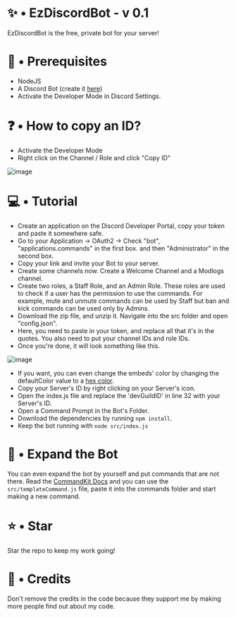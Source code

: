 # ✨ • EzDiscordBot - v 0.1

EzDiscordBot is the free, private bot for your server!

# 📝 • Prerequisites

- NodeJS
- A Discord Bot (create it [here](https://discord.com/developers/applications))
- Activate the Developer Mode in Discord Settings. 

# ❓ • How to copy an ID?

- Activate the Developer Mode
- Right click on the Channel / Role and click "Copy ID"

![image](https://github.com/ssxbaa/EzDiscordBot/assets/145496446/01103ff6-63fb-4847-ac7b-fc1d69b69f3d)

# 💻 • Tutorial

- Create an application on the Discord Developer Portal, copy your token and paste it somewhere safe.
- Go to your Application -> OAuth2 -> Check "bot", "applications.commands" in the first box. and then "Administrator" in the second box.
- Copy your link and invite your Bot to your server.
- Create some channels now. Create a Welcome Channel and a Modlogs channel.
- Create two roles, a Staff Role, and an Admin Role. These roles are used to check if a user has the permission to use the commands. For example, mute and unmute commands can be used by Staff but ban and kick commands can be used only by Admins.
- Download the zip file, and unzip it. Navigate into the src folder and open "config.json".
- Here, you need to paste in your token, and replace all that it's in the quotes. You also need to put your channel IDs and role IDs.
- Once you're done, it will look something like this.

![image](https://github.com/ssxbaa/EzDiscordBot/assets/145496446/d0e52d05-b49f-4afe-8260-25ad40a8edac)

- If you want, you can even change the embeds' color by changing the defaultColor value to a [hex color](https://www.google.com/search?q=hex+color+picker).
- Copy your Server's ID by right clicking on your Server's icon.
- Open the index.js file and replace the 'devGuildID' in line 32 with your Server's ID.
- Open a Command Prompt in the Bot's Folder.
- Download the dependencies by running `npm install`.
- Keep the bot running with `node src/index.js`

# 🤖 • Expand the Bot
You can even expand the bot by yourself and put commands that are not there.
Read the [CommandKit Docs](https://commandkit.js.org/guide/installation) and you can use the `src/templateCommand.js` file, paste it into the commands folder and start making a new command.

# ⭐ • Star

Star the repo to keep my work going!

# 🎈 • Credits

Don't remove the credits in the code because they support me by making more people find out about my code.
